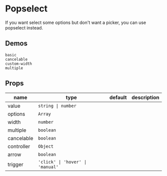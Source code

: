# Popselect

If you want select some options but don't want a picker, you can use popselect instead.

## Demos
```demo
basic
cancelable
custom-width
multiple
```

## Props

|name|type|default|description|
|-|-|-|-|
|value|`string \| number`|||
|options|`Array`|||
|width|`number`|||
|multiple|`boolean`|||
|cancelable|`boolean`|||
|controller|`Object`|||
|arrow|`boolean`|||
|trigger|`'click' \| 'hover' \| 'manual'`|||